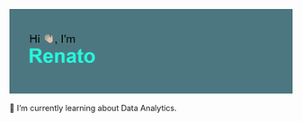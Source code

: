 ![Header](https://github.com/renatorbezerra/renatorbezerra/blob/main/header.png)

🌱 I’m currently learning about Data Analytics.
